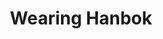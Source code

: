 ﻿---
title: "Wearing Hanbok"
categories:
  - English
tags:
    - hanbok
    - cute
    - dress up
layout: single_webtoon
gallery:
    - url: assests/webtoons/hanbok/hanbok1.jpg
      image_path: assests/webtoons/hanbok/hanbok1.jpg
      alt: "placeholder image 1"
      title: "Image 1 title caption"
    - url: assests/webtoons/hanbok/hanbok1.jpg
      image_path: assests/webtoons/hanbok/hanbok1.jpg
      alt: "placeholder image 2"
      title: "Image 2 title caption"
    - url: assests/webtoons/hanbok/hanbok1.jpg
      image_path: assests/webtoons/hanbok/hanbok1.jpg
      alt: "placeholder image 3"
      title: "Image 3 title caption"
    - url: assests/webtoons/hanbok/hanbok1.jpg
      image_path: assests/webtoons/hanbok/hanbok1.jpg
      alt: "placeholder image 34"
      title: "Image 34 title caption"

---




